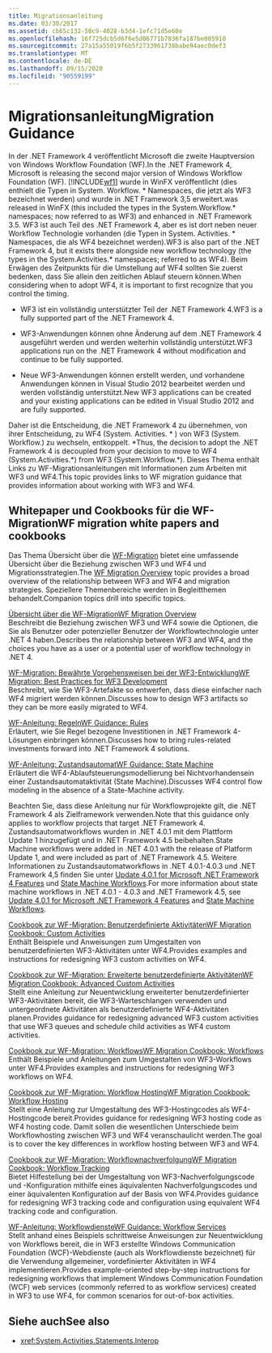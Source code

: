 ```yaml
---
title: Migrationsanleitung
ms.date: 03/30/2017
ms.assetid: cb65c132-58c9-4028-b3d4-1efc71d5e60e
ms.openlocfilehash: 16f725dcb5d6f6e5d06771b7836fa187be005910
ms.sourcegitcommit: 27a15a55019f6b5f2733961738babe94aec0def3
ms.translationtype: MT
ms.contentlocale: de-DE
ms.lasthandoff: 09/15/2020
ms.locfileid: "90559199"
---
```

# <a name="migration-guidance"></a><span data-ttu-id="14671-102">Migrationsanleitung</span><span class="sxs-lookup"><span data-stu-id="14671-102">Migration Guidance</span></span>

<span data-ttu-id="14671-103">In der .NET Framework 4 veröffentlicht Microsoft die zweite Hauptversion von Windows Workflow Foundation (WF).</span><span class="sxs-lookup"><span data-stu-id="14671-103">In the .NET Framework 4, Microsoft is releasing the second major version of Windows Workflow Foundation (WF).</span></span> [!INCLUDE[wf1](../../../includes/wf1-md.md)] <span data-ttu-id="14671-104">wurde in WinFX veröffentlicht (dies enthielt die Typen in System. Workflow. \* Namespaces, die jetzt als WF3 bezeichnet werden) und wurde in .NET Framework 3,5 erweitert.</span><span class="sxs-lookup"><span data-stu-id="14671-104">was released in WinFX (this included the types in the System.Workflow.\* namespaces; now referred to as WF3) and enhanced in .NET Framework 3.5.</span></span> <span data-ttu-id="14671-105">WF3 ist auch Teil des .NET Framework 4, aber es ist dort neben neuer Workflow Technologie vorhanden (die Typen in System. Activities. \* Namespaces, die als WF4 bezeichnet werden).</span><span class="sxs-lookup"><span data-stu-id="14671-105">WF3 is also part of the .NET Framework 4, but it exists there alongside new workflow technology (the types in the System.Activities.\* namespaces; referred to as WF4).</span></span> <span data-ttu-id="14671-106">Beim Erwägen des Zeitpunkts für die Umstellung auf WF4 sollten Sie zuerst bedenken, dass Sie allein den zeitlichen Ablauf steuern können.</span><span class="sxs-lookup"><span data-stu-id="14671-106">When considering when to adopt WF4, it is important to first recognize that you control the timing.</span></span>  
  
- <span data-ttu-id="14671-107">WF3 ist ein vollständig unterstützter Teil der .NET Framework 4.</span><span class="sxs-lookup"><span data-stu-id="14671-107">WF3 is a fully supported part of the .NET Framework 4.</span></span>  
  
- <span data-ttu-id="14671-108">WF3-Anwendungen können ohne Änderung auf dem .NET Framework 4 ausgeführt werden und werden weiterhin vollständig unterstützt.</span><span class="sxs-lookup"><span data-stu-id="14671-108">WF3 applications run on the .NET Framework 4 without modification and continue to be fully supported.</span></span>  
  
- <span data-ttu-id="14671-109">Neue WF3-Anwendungen können erstellt werden, und vorhandene Anwendungen können in Visual Studio 2012 bearbeitet werden und werden vollständig unterstützt.</span><span class="sxs-lookup"><span data-stu-id="14671-109">New WF3 applications can be created and your existing applications can be edited in Visual Studio 2012 and are fully supported.</span></span>  
  
 <span data-ttu-id="14671-110">Daher ist die Entscheidung, die .NET Framework 4 zu übernehmen, von ihrer Entscheidung, zu WF4 (System. Activities. \* ) von WF3 (System. Workflow.) zu wechseln, entkoppelt. \*</span><span class="sxs-lookup"><span data-stu-id="14671-110">Thus, the decision to adopt the .NET Framework 4 is decoupled from your decision to move to WF4 (System.Activities.\*) from WF3 (System.Workflow.\*).</span></span> <span data-ttu-id="14671-111">Dieses Thema enthält Links zu WF-Migrationsanleitungen mit Informationen zum Arbeiten mit WF3 und WF4.</span><span class="sxs-lookup"><span data-stu-id="14671-111">This topic provides links to WF migration guidance that provides information about working with WF3 and WF4.</span></span>  
  
## <a name="wf-migration-white-papers-and-cookbooks"></a><span data-ttu-id="14671-112">Whitepaper und Cookbooks für die WF-Migration</span><span class="sxs-lookup"><span data-stu-id="14671-112">WF migration white papers and cookbooks</span></span>

 <span data-ttu-id="14671-113">Das Thema Übersicht über die [WF-Migration](/previous-versions/appfabric/ff383417(v=azure.10)) bietet eine umfassende Übersicht über die Beziehung zwischen WF3 und WF4 und Migrationsstrategien.</span><span class="sxs-lookup"><span data-stu-id="14671-113">The [WF Migration Overview](/previous-versions/appfabric/ff383417(v=azure.10)) topic provides a broad overview of the relationship between WF3 and WF4 and migration strategies.</span></span> <span data-ttu-id="14671-114">Speziellere Themenbereiche werden in Begleitthemen behandelt.</span><span class="sxs-lookup"><span data-stu-id="14671-114">Companion topics drill into specific topics.</span></span>  
  
 <span data-ttu-id="14671-115">[Übersicht über die WF-Migration](/previous-versions/appfabric/ff383417(v=azure.10))</span><span class="sxs-lookup"><span data-stu-id="14671-115">[WF Migration Overview](/previous-versions/appfabric/ff383417(v=azure.10))</span></span>  
 <span data-ttu-id="14671-116">Beschreibt die Beziehung zwischen WF3 und WF4 sowie die Optionen, die Sie als Benutzer oder potenzieller Benutzer der Workflowtechnologie unter .NET 4 haben.</span><span class="sxs-lookup"><span data-stu-id="14671-116">Describes the relationship between WF3 and WF4, and the choices you have as a user or a potential user of workflow technology in .NET 4.</span></span>  
  
 <span data-ttu-id="14671-117">[WF-Migration: Bewährte Vorgehensweisen bei der WF3-Entwicklung](/previous-versions/appfabric/ff383417(v=azure.10))</span><span class="sxs-lookup"><span data-stu-id="14671-117">[WF Migration: Best Practices for WF3 Development](/previous-versions/appfabric/ff383417(v=azure.10))</span></span>  
 <span data-ttu-id="14671-118">Beschreibt, wie Sie WF3-Artefakte so entwerfen, dass diese einfacher nach WF4 migriert werden können.</span><span class="sxs-lookup"><span data-stu-id="14671-118">Discusses how to design WF3 artifacts so they can be more easily migrated to WF4.</span></span>  
  
 <span data-ttu-id="14671-119">[WF-Anleitung: Regeln](/previous-versions/appfabric/ff383417(v=azure.10))</span><span class="sxs-lookup"><span data-stu-id="14671-119">[WF Guidance: Rules](/previous-versions/appfabric/ff383417(v=azure.10))</span></span>  
 <span data-ttu-id="14671-120">Erläutert, wie Sie Regel bezogene Investitionen in .NET Framework 4-Lösungen einbringen können.</span><span class="sxs-lookup"><span data-stu-id="14671-120">Discusses how to bring rules-related investments forward into .NET Framework 4 solutions.</span></span>  
  
 <span data-ttu-id="14671-121">[WF-Anleitung: Zustandsautomat](/previous-versions/appfabric/ff383417(v=azure.10))</span><span class="sxs-lookup"><span data-stu-id="14671-121">[WF Guidance: State Machine](/previous-versions/appfabric/ff383417(v=azure.10))</span></span>  
 <span data-ttu-id="14671-122">Erläutert die WF4-Ablaufsteuerungsmodellierung bei Nichtvorhandensein einer Zustandsautomataktivität (State Machine).</span><span class="sxs-lookup"><span data-stu-id="14671-122">Discusses WF4 control flow modeling in the absence of a State-Machine activity.</span></span>  
  
 <span data-ttu-id="14671-123">Beachten Sie, dass diese Anleitung nur für Workflowprojekte gilt, die .NET Framework 4 als Zielframework verwenden.</span><span class="sxs-lookup"><span data-stu-id="14671-123">Note that this guidance only applies to workflow projects that target .NET Framework 4.</span></span> <span data-ttu-id="14671-124">Zustandsautomatworkflows wurden in .NET 4.0.1 mit dem Plattform Update 1 hinzugefügt und in .NET Framework 4.5 beibehalten.</span><span class="sxs-lookup"><span data-stu-id="14671-124">State Machine workflows were added in .NET 4.0.1 with the release of Platform Update 1, and were included as part of .NET Framework 4.5.</span></span> <span data-ttu-id="14671-125">Weitere Informationen zu Zustandsautomatworkflows in .NET 4.0.1-4.0.3 und .NET Framework 4,5 finden Sie unter [Update 4.0.1 for Microsoft .NET Framework 4 Features](/previous-versions/dotnet/netframework-4.0/hh290669(v=vs.100)) und [State Machine Workflows](state-machine-workflows.md).</span><span class="sxs-lookup"><span data-stu-id="14671-125">For more information about state machine workflows in .NET 4.0.1 - 4.0.3 and .NET Framework 4.5, see [Update 4.0.1 for Microsoft .NET Framework 4 Features](/previous-versions/dotnet/netframework-4.0/hh290669(v=vs.100)) and [State Machine Workflows](state-machine-workflows.md).</span></span>  
  
 <span data-ttu-id="14671-126">[Cookbook zur WF-Migration: Benutzerdefinierte Aktivitäten](/previous-versions/appfabric/ff383417(v=azure.10))</span><span class="sxs-lookup"><span data-stu-id="14671-126">[WF Migration Cookbook: Custom Activities](/previous-versions/appfabric/ff383417(v=azure.10))</span></span>  
 <span data-ttu-id="14671-127">Enthält Beispiele und Anweisungen zum Umgestalten von benutzerdefinierten WF3-Aktivitäten unter WF4.</span><span class="sxs-lookup"><span data-stu-id="14671-127">Provides examples and instructions for redesigning WF3 custom activities on WF4.</span></span>  
  
 <span data-ttu-id="14671-128">[Cookbook zur WF-Migration: Erweiterte benutzerdefinierte Aktivitäten](/previous-versions/appfabric/ff383417(v=azure.10))</span><span class="sxs-lookup"><span data-stu-id="14671-128">[WF Migration Cookbook: Advanced Custom Activities](/previous-versions/appfabric/ff383417(v=azure.10))</span></span>  
 <span data-ttu-id="14671-129">Stellt eine Anleitung zur Neuentwicklung erweiterter benutzerdefinierter WF3-Aktivitäten bereit, die WF3-Warteschlangen verwenden und untergeordnete Aktivitäten als benutzerdefinierte WF4-Aktivitäten planen.</span><span class="sxs-lookup"><span data-stu-id="14671-129">Provides guidance for redesigning advanced WF3 custom activities that use WF3 queues and schedule child activities as WF4 custom activities.</span></span>  
  
 <span data-ttu-id="14671-130">[Cookbook zur WF-Migration: Workflows](/previous-versions/appfabric/ff383417(v=azure.10))</span><span class="sxs-lookup"><span data-stu-id="14671-130">[WF Migration Cookbook: Workflows](/previous-versions/appfabric/ff383417(v=azure.10))</span></span>  
 <span data-ttu-id="14671-131">Enthält Beispiele und Anleitungen zum Umgestalten von WF3-Workflows unter WF4.</span><span class="sxs-lookup"><span data-stu-id="14671-131">Provides examples and instructions for redesigning WF3 workflows on WF4.</span></span>  
  
 <span data-ttu-id="14671-132">[Cookbook zur WF-Migration: Workflow Hosting](/previous-versions/appfabric/ff383417(v=azure.10))</span><span class="sxs-lookup"><span data-stu-id="14671-132">[WF Migration Cookbook: Workflow Hosting](/previous-versions/appfabric/ff383417(v=azure.10))</span></span>  
 <span data-ttu-id="14671-133">Stellt eine Anleitung zur Umgestaltung des WF3-Hostingcodes als WF4-Hostingcode bereit.</span><span class="sxs-lookup"><span data-stu-id="14671-133">Provides guidance for redesigning WF3 hosting code as WF4 hosting code.</span></span> <span data-ttu-id="14671-134">Damit sollen die wesentlichen Unterschiede beim Workflowhosting zwischen WF3 und WF4 veranschaulicht werden.</span><span class="sxs-lookup"><span data-stu-id="14671-134">The goal is to cover the key differences in workflow hosting between WF3 and WF4.</span></span>  
  
 <span data-ttu-id="14671-135">[Cookbook zur WF-Migration: Workflownachverfolgung](/previous-versions/appfabric/ff383417(v=azure.10))</span><span class="sxs-lookup"><span data-stu-id="14671-135">[WF Migration Cookbook: Workflow Tracking](/previous-versions/appfabric/ff383417(v=azure.10))</span></span>  
 <span data-ttu-id="14671-136">Bietet Hilfestellung bei der Umgestaltung von WF3-Nachverfolgungscode und -Konfiguration mithilfe eines äquivalenten Nachverfolgungscodes und einer äquivalenten Konfiguration auf der Basis von WF4.</span><span class="sxs-lookup"><span data-stu-id="14671-136">Provides guidance for redesigning WF3 tracking code and configuration using equivalent WF4 tracking code and configuration.</span></span>  
  
 <span data-ttu-id="14671-137">[WF-Anleitung: Workflowdienste](/previous-versions/appfabric/ff383417(v=azure.10))</span><span class="sxs-lookup"><span data-stu-id="14671-137">[WF Guidance: Workflow Services](/previous-versions/appfabric/ff383417(v=azure.10))</span></span>  
 <span data-ttu-id="14671-138">Stellt anhand eines Beispiels schrittweise Anweisungen zur Neuentwicklung von Workflows bereit, die in WF3 erstellte Windows Communication Foundation (WCF)-Webdienste (auch als Workflowdienste bezeichnet) für die Verwendung allgemeiner, vordefinierter Aktivitäten in WF4 implementieren.</span><span class="sxs-lookup"><span data-stu-id="14671-138">Provides example-oriented step-by-step instructions for redesigning workflows that implement Windows Communication Foundation (WCF) web services (commonly referred to as workflow services) created in WF3 to use WF4, for common scenarios for out-of-box activities.</span></span>  
  
## <a name="see-also"></a><span data-ttu-id="14671-139">Siehe auch</span><span class="sxs-lookup"><span data-stu-id="14671-139">See also</span></span>

- <xref:System.Activities.Statements.Interop>
